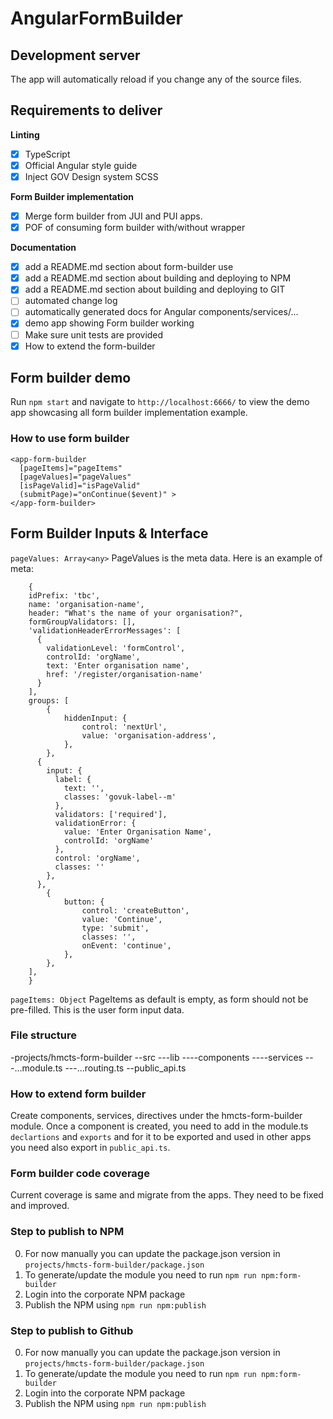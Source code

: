 # AngularFormBuilder

## Development server
The app will automatically reload if you change any of the source files.

## Requirements to deliver
**Linting**
- [x] TypeScript
- [x] Official Angular style guide
- [x] Inject GOV Design system SCSS

**Form Builder implementation**
- [x] Merge form builder from JUI and PUI apps.
- [x] POF of consuming form builder with/without wrapper

**Documentation**
- [x] add a README.md section about form-builder use
- [x] add a README.md section about building and deploying to NPM
- [x] add a README.md section about building and deploying to GIT
- [ ] automated change log
- [ ] automatically generated docs for Angular components/services/...
- [x] demo app showing Form builder working
- [ ] Make sure unit tests are provided
- [x] How to extend the form-builder

## Form builder demo
Run `npm start` and navigate to `http://localhost:6666/` to view the demo app showcasing all form builder implementation
example.
### How to use form builder
```angular2html
<app-form-builder
  [pageItems]="pageItems"
  [pageValues]="pageValues"
  [isPageValid]="isPageValid"
  (submitPage)="onContinue($event)" >
</app-form-builder>
```

## Form Builder Inputs & Interface
``pageValues: Array<any>``
PageValues is the meta data. Here is an example of  meta:
```angular2html
    {
    idPrefix: 'tbc',
    name: 'organisation-name',
    header: "What's the name of your organisation?",
    formGroupValidators: [],
    'validationHeaderErrorMessages': [
      {
        validationLevel: 'formControl',
        controlId: 'orgName',
        text: 'Enter organisation name',
        href: '/register/organisation-name'
      }
    ],
    groups: [
        {
            hiddenInput: {
                control: 'nextUrl',
                value: 'organisation-address',
            },
        },
      {
        input: {
          label: {
            text: '',
            classes: 'govuk-label--m'
          },
          validators: ['required'],
          validationError: {
            value: 'Enter Organisation Name',
            controlId: 'orgName'
          },
          control: 'orgName',
          classes: ''
        },
      },
        {
            button: {
                control: 'createButton',
                value: 'Continue',
                type: 'submit',
                classes: '',
                onEvent: 'continue',
            },
        },
    ],
    }
```

``pageItems: Object``
PageItems as default is empty, as form should not be pre-filled.
This is the user form input data.

### File structure
-projects/hmcts-form-builder
--src
---lib
----components
----services
---...module.ts
---...routing.ts
--public_api.ts

### How to extend form builder
Create components, services, directives under the hmcts-form-builder module. 
Once a component is created, you need to add in the module.ts `declartions` and `exports`
and for it to be exported and used in other apps you need also export in `public_api.ts`.

### Form builder code coverage
Current coverage is same and migrate from the apps. They need to be fixed and improved.

### Step to publish to NPM
0. For now manually you can update the package.json version in ``projects/hmcts-form-builder/package.json``
1. To generate/update the module you need to run ``npm run npm:form-builder``
2. Login into the corporate NPM package
3. Publish the NPM using ``npm run npm:publish``

### Step to publish to Github
0. For now manually you can update the package.json version in ``projects/hmcts-form-builder/package.json``
1. To generate/update the module you need to run ``npm run npm:form-builder``
2. Login into the corporate NPM package
3. Publish the NPM using ``npm run npm:publish``

